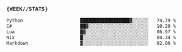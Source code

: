 ### `{WEEK//STATS}` 
<!--START_SECTION:waka-->

```txt
Python                     ██████████████████▓░░░░░░   74.79 %
C#                         ██▓░░░░░░░░░░░░░░░░░░░░░░   10.20 %
Lua                        █▓░░░░░░░░░░░░░░░░░░░░░░░   06.97 %
Nix                        █░░░░░░░░░░░░░░░░░░░░░░░░   04.34 %
Markdown                   ▓░░░░░░░░░░░░░░░░░░░░░░░░   02.00 %
```

<!--END_SECTION:waka-->
